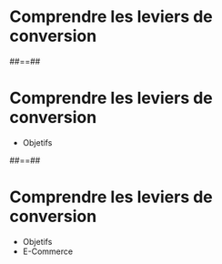 <!-- .slide: class="two-column-layout"-->

# Comprendre les leviers de conversion

##==##

# Comprendre les leviers de conversion

- Objetifs

##==##

# Comprendre les leviers de conversion

- Objetifs
- E-Commerce
